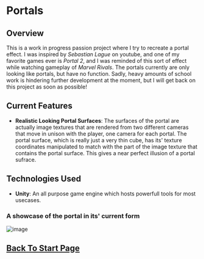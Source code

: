 
# Portals

## Overview
This is a work in progress passion project where I try to recreate a portal effect. I was inspired by *Sebastian Lague* on youtube, and one of my favorite games ever is *Portal 2*, and I was reminded of this sort of effect while watching gameplay of *Marvel Rivals*. The portals currently are only looking like portals, but have no function. Sadly, heavy amounts of school work is hindering further development at the moment, but I will get back on this project as soon as possible!

## Current Features
- **Realistic Looking Portal Surfaces**: The surfaces of the portal are actually image textures that are rendered from two different cameras that move in unison with the player, one camera for each portal. The portal surface, which is really just a very thin cube, has its' texture coordinates manipulated to match with the part of the image texture that contains the portal surface. This gives a near perfect illusion of a portal sufrace. 


## Technologies Used
- **Unity**: An all purpose game engine which hosts powerfull tools for most usecases.  
### A showcase of the portal in its' current form
![image](../../images/Portal/PortalGif.gif)




## [Back To Start Page](/)


